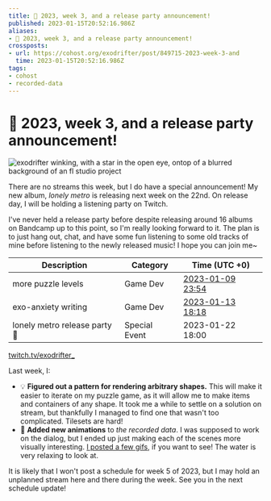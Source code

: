 ```yaml
---
title: 📅 2023, week 3, and a release party announcement!
published: 2023-01-15T20:52:16.986Z
aliases:
- 📅 2023, week 3, and a release party announcement!
crossposts:
- url: https://cohost.org/exodrifter/post/849715-2023-week-3-and
  time: 2023-01-15T20:52:16.986Z
tags:
- cohost
- recorded-data
---
```


# 📅 2023, week 3, and a release party announcement!

![exodrifter winking, with a star in the open eye, ontop of a blurred background of an fl studio project](20230115205216-wink.png)

There are no streams this week, but I do have a special announcement! My new album, _lonely metro_ is releasing next week on the 22nd. On release day, I will be holding a listening party on Twitch.

I've never held a release party before despite releasing around 16 albums on Bandcamp up to this point, so I'm really looking forward to it. The plan is to just hang out, chat, and have some fun listening to some old tracks of mine before listening to the newly released music! I hope you can join me~

|Description|Category|Time (UTC +0)|
|---|---|---|
|more puzzle levels|Game Dev|[2023-01-09 23:54](https://vods.exodrifter.space/2023/01/09/2354)|
|exo-anxiety writing|Game Dev|[2023-01-13 18:18](https://vods.exodrifter.space/2023/01/13/1818)|
|lonely metro release party 🎵|Special Event|2023-01-22 18:00|

[twitch.tv/exodrifter_](https://twitch.tv/exodrifter_)

Last week, I:

- 💡 **Figured out a pattern for rendering arbitrary shapes.** This will make it easier to iterate on my puzzle game, as it will allow me to make items and containers of any shape. It took me a while to settle on a solution on stream, but thankfully I managed to find one that wasn't too complicated. Tilesets are hard!
- 🌊 **Added new animations** to _the recorded data_. I was supposed to work on the dialog, but I ended up just making each of the scenes more visually interesting. [I posted a few gifs](20230114044402.md), if you want to see! The water is very relaxing to look at.

It is likely that I won't post a schedule for week 5 of 2023, but I may hold an unplanned stream here and there during the week. See you in the next schedule update!

